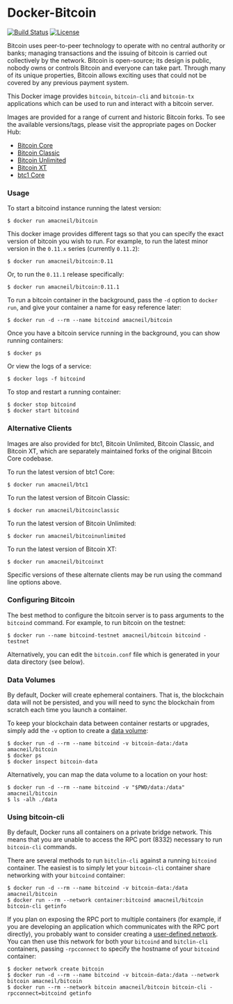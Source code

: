 # Docker-Bitcoin

[![Build Status](https://img.shields.io/travis/amacneil/docker-bitcoin.svg)](https://travis-ci.org/amacneil/docker-bitcoin)
[![License](https://img.shields.io/github/license/amacneil/docker-bitcoin.svg)](https://github.com/amacneil/docker-bitcoin/blob/master/LICENSE)

Bitcoin uses peer-to-peer technology to operate with no central authority or banks; managing transactions and the issuing of bitcoin is carried out collectively by the network. Bitcoin is open-source; its design is public, nobody owns or controls Bitcoin and everyone can take part. Through many of its unique properties, Bitcoin allows exciting uses that could not be covered by any previous payment system.

This Docker image provides `bitcoin`, `bitcoin-cli` and `bitcoin-tx` applications which can be used to run and interact with a bitcoin server.

Images are provided for a range of current and historic Bitcoin forks.
To see the available versions/tags, please visit the appropriate pages on Docker Hub:

* [Bitcoin Core](https://hub.docker.com/r/amacneil/bitcoin/tags/)
* [Bitcoin Classic](https://hub.docker.com/r/amacneil/bitcoinclassic/tags/)
* [Bitcoin Unlimited](https://hub.docker.com/r/amacneil/bitcoinunlimited/tags/)
* [Bitcoin XT](https://hub.docker.com/r/amacneil/bitcoinxt/tags/)
* [btc1 Core](https://hub.docker.com/r/amacneil/btc1/tags/)

### Usage

To start a bitcoind instance running the latest version:

```
$ docker run amacneil/bitcoin
```

This docker image provides different tags so that you can specify the exact version of bitcoin you wish to run. For example, to run the latest minor version in the `0.11.x` series (currently `0.11.2`):

```
$ docker run amacneil/bitcoin:0.11
```

Or, to run the `0.11.1` release specifically:

```
$ docker run amacneil/bitcoin:0.11.1
```

To run a bitcoin container in the background, pass the `-d` option to `docker run`, and give your container a name for easy reference later:

```
$ docker run -d --rm --name bitcoind amacneil/bitcoin
```

Once you have a bitcoin service running in the background, you can show running containers:

```
$ docker ps
```

Or view the logs of a service:

```
$ docker logs -f bitcoind
```

To stop and restart a running container:

```
$ docker stop bitcoind
$ docker start bitcoind
```

### Alternative Clients

Images are also provided for btc1, Bitcoin Unlimited, Bitcoin Classic, and Bitcoin XT, which are separately maintained forks of the original Bitcoin Core codebase.

To run the latest version of btc1 Core:

```
$ docker run amacneil/btc1
```

To run the latest version of Bitcoin Classic:

```
$ docker run amacneil/bitcoinclassic
```

To run the latest version of Bitcoin Unlimited:

```
$ docker run amacneil/bitcoinunlimited
```

To run the latest version of Bitcoin XT:

```
$ docker run amacneil/bitcoinxt
```

Specific versions of these alternate clients may be run using the command line options above.

### Configuring Bitcoin

The best method to configure the bitcoin server is to pass arguments to the `bitcoind` command. For example, to run bitcoin on the testnet:

```
$ docker run --name bitcoind-testnet amacneil/bitcoin bitcoind -testnet
```

Alternatively, you can edit the `bitcoin.conf` file which is generated in your data directory (see below).

### Data Volumes

By default, Docker will create ephemeral containers. That is, the blockchain data will not be persisted, and you will need to sync the blockchain from scratch each time you launch a container.

To keep your blockchain data between container restarts or upgrades, simply add the `-v` option to create a [data volume](https://docs.docker.com/engine/tutorials/dockervolumes/):

```
$ docker run -d --rm --name bitcoind -v bitcoin-data:/data amacneil/bitcoin
$ docker ps
$ docker inspect bitcoin-data
```

Alternatively, you can map the data volume to a location on your host:

```
$ docker run -d --rm --name bitcoind -v "$PWD/data:/data" amacneil/bitcoin
$ ls -alh ./data
```

### Using bitcoin-cli

By default, Docker runs all containers on a private bridge network. This means that you are unable to access the RPC port (8332) necessary to run `bitcoin-cli` commands.

There are several methods to run `bitclin-cli` against a running `bitcoind` container. The easiest is to simply let your `bitcoin-cli` container share networking with your `bitcoind` container:

```
$ docker run -d --rm --name bitcoind -v bitcoin-data:/data amacneil/bitcoin
$ docker run --rm --network container:bitcoind amacneil/bitcoin bitcoin-cli getinfo
```

If you plan on exposing the RPC port to multiple containers (for example, if you are developing an application which communicates with the RPC port directly), you probably want to consider creating a [user-defined network](https://docs.docker.com/engine/userguide/networking/). You can then use this network for both your `bitcoind` and `bitclin-cli` containers, passing `-rpcconnect` to specify the hostname of your `bitcoind` container:

```
$ docker network create bitcoin
$ docker run -d --rm --name bitcoind -v bitcoin-data:/data --network bitcoin amacneil/bitcoin
$ docker run --rm --network bitcoin amacneil/bitcoin bitcoin-cli -rpcconnect=bitcoind getinfo
```
